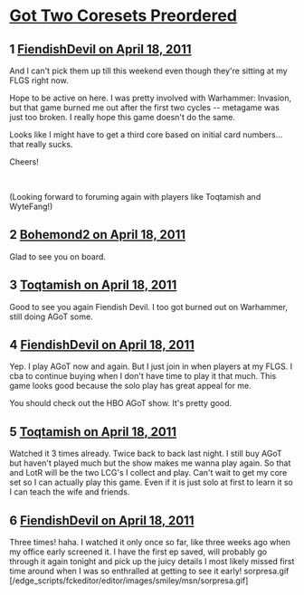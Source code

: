 # [Got Two Coresets Preordered](https://community.fantasyflightgames.com/topic/45409-got-two-coresets-preordered/)

## 1 [FiendishDevil on April 18, 2011](https://community.fantasyflightgames.com/topic/45409-got-two-coresets-preordered/?do=findComment&comment=455511)

And I can't pick them up till this weekend even though they're sitting at my FLGS right now.

Hope to be active on here. I was pretty involved with Warhammer: Invasion, but that game burned me out after the first two cycles -- metagame was just too broken. I really hope this game doesn't do the same.

Looks like I might have to get a third core based on initial card numbers... that really sucks.

Cheers!

 

(Looking forward to foruming again with players like Toqtamish and WyteFang!)

## 2 [Bohemond2 on April 18, 2011](https://community.fantasyflightgames.com/topic/45409-got-two-coresets-preordered/?do=findComment&comment=455515)

Glad to see you on board. 

## 3 [Toqtamish on April 18, 2011](https://community.fantasyflightgames.com/topic/45409-got-two-coresets-preordered/?do=findComment&comment=455517)

Good to see you again Fiendish Devil. I too got burned out on Warhammer, still doing AGoT some.

## 4 [FiendishDevil on April 18, 2011](https://community.fantasyflightgames.com/topic/45409-got-two-coresets-preordered/?do=findComment&comment=455518)

Yep. I play AGoT now and again. But I just join in when players at my FLGS. I cba to continue buying when I don't have time to play it that much. This game looks good because the solo play has great appeal for me.

You should check out the HBO AGoT show. It's pretty good.

## 5 [Toqtamish on April 18, 2011](https://community.fantasyflightgames.com/topic/45409-got-two-coresets-preordered/?do=findComment&comment=455520)

Watched it 3 times already. Twice back to back last night. I still buy AGoT but haven't played much but the show makes me wanna play again. So that and LotR will be the two LCG's I collect and play. Can't wait to get my core set so I can actually play this game. Even if it is just solo at first to learn it so I can teach the wife and friends.

## 6 [FiendishDevil on April 18, 2011](https://community.fantasyflightgames.com/topic/45409-got-two-coresets-preordered/?do=findComment&comment=455522)

Three times! haha. I watched it only once so far, like three weeks ago when my office early screened it. I have the first ep saved, will probably go through it again tonight and pick up the juicy details I most likely missed first time around when I was so enthralled at getting to see it early! sorpresa.gif [/edge_scripts/fckeditor/editor/images/smiley/msn/sorpresa.gif]


